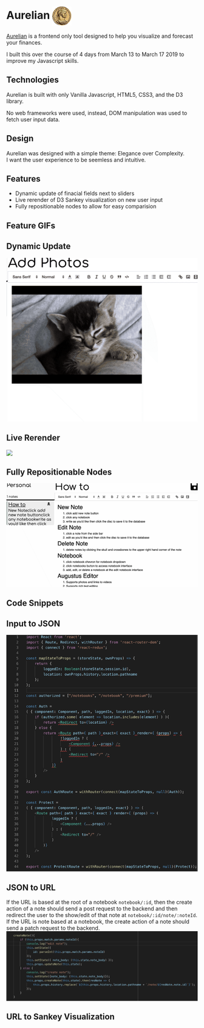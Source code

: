 Aurelian <img src="https://github.com/zkevinbai/Aurelian/blob/master/assets/favicon.png" alt="Aurelian Logo" align="center" height="50px" />
======


[Aurelian](https://zkevinbai.github.io/Aurelian/) is a frontend only tool designed to help you visualize and forecast your finances.

I built this over the course of 4 days from March 13 to March 17 2019 to improve my Javascript skills.

Technologies
---
Aurelian is built with only Vanilla Javascript, HTML5, CSS3, and the D3 library.

No web frameworks were used, instead, DOM manipulation was used to fetch user input data. 

Design
---
Aurelian was designed with a simple theme: Elegance over Complexity.  
I want the user experience to be seemless and intuitive.

Features
---
* Dynamic update of finacial fields next to sliders
* Live rerender of D3 Sankey visualization on new user input
* Fully repositionable nodes to allow for easy comparision

Feature GIFs
---
## Dynamic Update
<img src="https://github.com/zkevinbai/Augustus/blob/master/public/gifs/AddPhotos.gif" align="center"/>

## Live Rerender
<img src="https://github.com/zkevinbai/Augustus/blob/master/public/gifs/DemoLogin.gif" align="center"/>

## Fully Repositionable Nodes
<img src="https://github.com/zkevinbai/Augustus/blob/master/public/gifs/NoteEditing.gif" align="center"/>

Code Snippets
---
## Input to JSON

<img src="https://github.com/zkevinbai/Augustus/blob/master/public/code/RouteUtil.png" align="center"/>

## JSON to URL
If the URL is based at the root of a notebook `notebook/:id`, then the create action of a note should send a post request to the backend and then redirect the user to the show/edit of that note at `notebook/:id/note/:noteId`.  
If the URL is note based at a notebook, the create action of a note should send a patch request to the backend.
<img src="https://github.com/zkevinbai/Augustus/blob/master/public/code/CreateOrEdit.png" align="center"/>

## URL to Sankey Visualization

